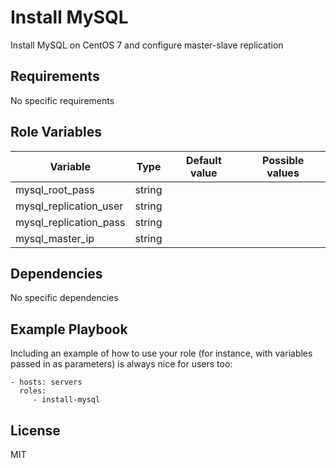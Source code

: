 Install MySQL
=========

Install MySQL on CentOS 7 and configure master-slave replication

Requirements
------------

No specific requirements

Role Variables
--------------

| Variable               | Type   | Default value | Possible values |
|------------------------|--------|---------------|-----------------|
| mysql_root_pass        | string |               |                 |
| mysql_replication_user | string |               |                 |
| mysql_replication_pass | string |               |                 |
| mysql_master_ip        | string |               |                 |

Dependencies
------------

No specific dependencies

Example Playbook
----------------

Including an example of how to use your role (for instance, with variables passed in as parameters) is always nice for users too:

    - hosts: servers
      roles:
         - install-mysql

License
-------

MIT